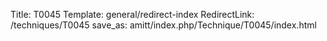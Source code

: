 Title: T0045
Template: general/redirect-index
RedirectLink: /techniques/T0045
save_as: amitt/index.php/Technique/T0045/index.html